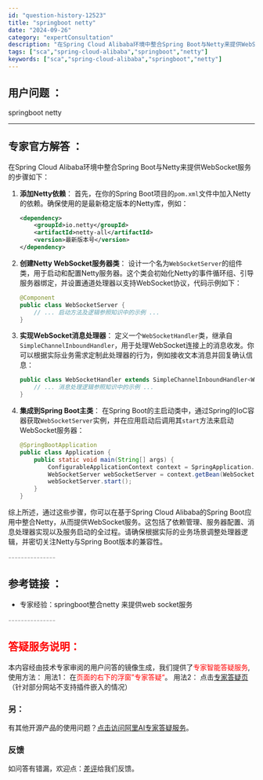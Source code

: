 ```yaml
---
id: "question-history-12523"
title: "springboot netty"
date: "2024-09-26"
category: "expertConsultation"
description: "在Spring Cloud Alibaba环境中整合Spring Boot与Netty来提供WebSocket服务的步骤如下：1. **添加Netty依赖**：   首先，在你的Spring Boot项目的`pom.xml`文件中加入Netty的依赖。确保使用的是最新稳定版本的Netty库，例如： "
tags: ["sca","spring-cloud-alibaba","springboot","netty"]
keywords: ["sca","spring-cloud-alibaba","springboot","netty"]
---
```


## 用户问题 ： 
 springboot netty  

---------------
## 专家官方解答 ：

在Spring Cloud Alibaba环境中整合Spring Boot与Netty来提供WebSocket服务的步骤如下：

1. **添加Netty依赖**：
   首先，在你的Spring Boot项目的`pom.xml`文件中加入Netty的依赖。确保使用的是最新稳定版本的Netty库，例如：
   ```xml
   <dependency>
       <groupId>io.netty</groupId>
       <artifactId>netty-all</artifactId>
       <version>最新版本号</version>
   </dependency>
   ```

2. **创建Netty WebSocket服务器类**：
   设计一个名为`WebSocketServer`的组件类，用于启动和配置Netty服务器。这个类会初始化Netty的事件循环组、引导服务器绑定，并设置通道处理器以支持WebSocket协议，代码示例如下：
   ```java
   @Component
   public class WebSocketServer {
       // ... 启动方法及逻辑参照知识中的示例 ...
   }
   ```

3. **实现WebSocket消息处理器**：
   定义一个`WebSocketHandler`类，继承自`SimpleChannelInboundHandler`，用于处理WebSocket连接上的消息收发。你可以根据实际业务需求定制此处理器的行为，例如接收文本消息并回复确认信息：
   ```java
   public class WebSocketHandler extends SimpleChannelInboundHandler<WebSocketFrame> {
       // ... 消息处理逻辑参照知识中的示例 ...
   }
   ```

4. **集成到Spring Boot主类**：
   在Spring Boot的主启动类中，通过Spring的IoC容器获取`WebSocketServer`实例，并在应用启动后调用其`start`方法来启动WebSocket服务器：
   ```java
   @SpringBootApplication
   public class Application {
       public static void main(String[] args) {
           ConfigurableApplicationContext context = SpringApplication.run(Application.class, args);
           WebSocketServer webSocketServer = context.getBean(WebSocketServer.class);
           webSocketServer.start();
       }
   }
   ```

综上所述，通过这些步骤，你可以在基于Spring Cloud Alibaba的Spring Boot应用中整合Netty，从而提供WebSocket服务。这包括了依赖管理、服务器配置、消息处理器实现以及服务启动的全过程。请确保根据实际的业务场景调整处理器逻辑，并密切关注Netty与Spring Boot版本的兼容性。


<font color="#949494">---------------</font> 


## 参考链接 ：

* 专家经验：springboot整合netty 来提供web socket服务 


 <font color="#949494">---------------</font> 
 


## <font color="#FF0000">答疑服务说明：</font> 

本内容经由技术专家审阅的用户问答的镜像生成，我们提供了<font color="#FF0000">专家智能答疑服务</font>,使用方法：
用法1： 在<font color="#FF0000">页面的右下的浮窗”专家答疑“</font>。
用法2： 点击[专家答疑页](https://answer.opensource.alibaba.com/docs/intro)（针对部分网站不支持插件嵌入的情况）
### 另：


有其他开源产品的使用问题？[点击访问阿里AI专家答疑服务](https://answer.opensource.alibaba.com/docs/intro)。
### 反馈
如问答有错漏，欢迎点：[差评](https://ai.nacos.io/user/feedbackByEnhancerGradePOJOID?enhancerGradePOJOId=12616)给我们反馈。
